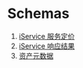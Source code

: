 <!--
order: false
parent:
  order: false
-->

# Schemas

1. [iService 服务定价](./iservice-pricing.md)
2. [iService 响应结果](./iservice-result.md)
3. [资产元数据](./nft-metadata.md)
